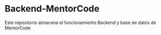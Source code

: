 # Backend-MentorCode
Este repositorio almacena el funcionamiento Backend y base de datos de MentorCode
